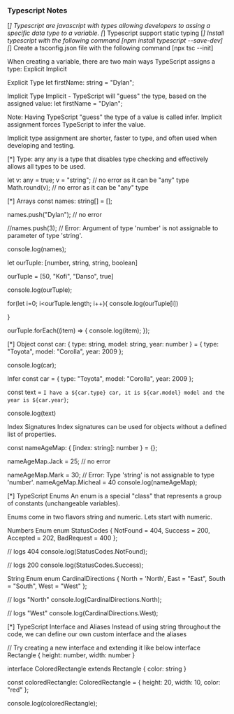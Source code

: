 ### Typescript Notes 

[*] Typescript are javascript with types allowing developers to assing a specific data type to a variable.
[*] Typescript support static typing 
[*] Install typescript with the following command [npm install typescript --save-dev]
[*] Create a tsconfig.json file with the following command [npx tsc --init]

When creating a variable, there are two main ways TypeScript assigns a type:
Explicit
Implicit

Explicit Type
let firstName: string = "Dylan";

Implicit Type
Implicit - TypeScript will "guess" the type, based on the assigned value:
let firstName = "Dylan";

Note: Having TypeScript "guess" the type of a value is called infer.
Implicit assignment forces TypeScript to infer the value.

Implicit type assignment are shorter, faster to type, and often used when developing and testing.

[*] Type: any
any is a type that disables type checking and effectively allows all types to be used.

let v: any = true;
v = "string"; // no error as it can be "any" type
Math.round(v); // no error as it can be "any" type

[*] Arrays
const names: string[] = [];

names.push("Dylan"); // no error

//names.push(3); // Error: Argument of type 'number' is not assignable to parameter of type 'string'.

console.log(names);

let ourTuple: [number, string, string, boolean]

ourTuple = [50, "Kofi", "Danso", true]

console.log(ourTuple);

for(let i=0; i<ourTuple.length; i++){
console.log(ourTuple[i])

}


ourTuple.forEach((item) => {
    console.log(item);
});

[*] Object
const car: { type: string, model: string, year: number } = {
  type: "Toyota",
  model: "Corolla",
  year: 2009
};

console.log(car);

Infer
const car = {
  type: "Toyota",
  model: "Corolla",
  year: 2009
};

const text = `I have a ${car.type} car, it is ${car.model} model and the year is ${car.year}`;


console.log(text)

Index Signatures
Index signatures can be used for objects without a defined list of properties.

const nameAgeMap: { [index: string]: number } = {};

nameAgeMap.Jack = 25; // no error

nameAgeMap.Mark = 30; // Error: Type 'string' is not assignable to type 'number'.
nameAgeMap.Micheal = 40
console.log(nameAgeMap);

[*] TypeScript Enums
An enum is a special "class" that represents a group of constants (unchangeable variables).

Enums come in two flavors string and numeric. Lets start with numeric.

Numbers Enum
enum StatusCodes {
  NotFound = 404,
  Success = 200,
  Accepted = 202,
  BadRequest = 400
};

// logs 404
console.log(StatusCodes.NotFound);

// logs 200
console.log(StatusCodes.Success);


String Enum
enum CardinalDirections {
  North = 'North',
  East = "East",
  South = "South",
  West = "West"
};

// logs "North"
console.log(CardinalDirections.North);

// logs "West"
console.log(CardinalDirections.West);

[*] TypeScript Interface and Aliases 
Instead of using string throughout the code, we can define our own custom interface and the aliases

// Try creating a new interface and extending it like below
interface Rectangle {
  height: number,
  width: number
}

interface ColoredRectangle extends Rectangle {
  color: string
}

const coloredRectangle: ColoredRectangle = {
  height: 20,
  width: 10,
  color: "red"
};

console.log(coloredRectangle);
























